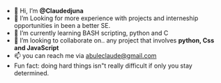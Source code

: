 - 👋 Hi, I’m **@Claudedjuna**
- 👀 I’m Looking for more experience with projects and interneship opportunities in been a better SE.
- 🌱 I’m currently learning BASH scripting, python and C
- 💞️ I’m looking to collaborate on.. any project that involves **python, Css and JavaScript** 
- 📫 you can reach me via abuleclaude@gmail.com 
- Fun fact: doing hard things isn"t really difficult if only you stay determined.
 
<!---
Claudedjuna/Claudedjuna is a ✨ special ✨ repository because its `README.md` (this file) appears on your GitHub profile.
You can click the Preview link to take a look at your changes.
--->
